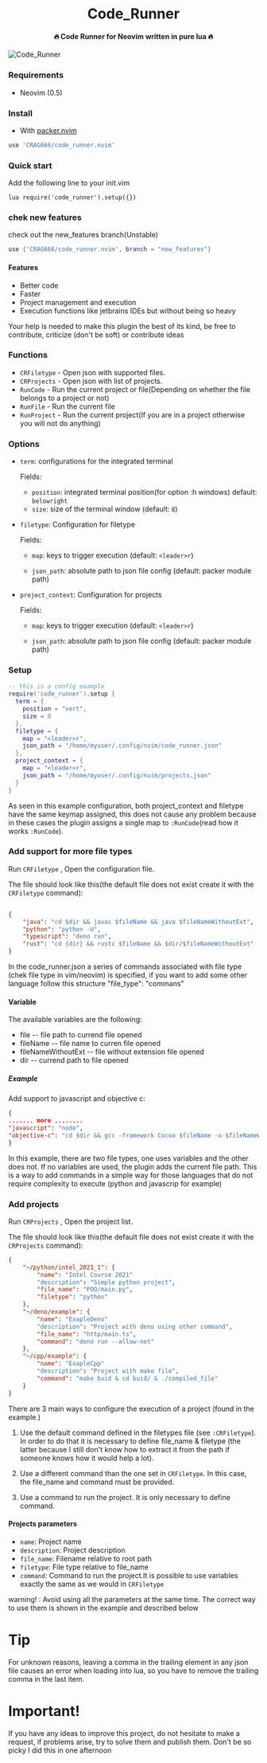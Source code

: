 <h1 align='center'>Code_Runner</h1>

<h4 align='center'>🔥 Code Runner for Neovim written in pure lua 🔥</h4>

![Code_Runner](https://i.ibb.co/gFRhLgr/screen-1628272271.png "Code Runner with python")

### Requirements

-   Neovim (0.5)

### Install

-   With [packer.nvim](https://github.com/wbthomason/packer.nvim)


```lua
use 'CRAG666/code_runner.nvim'
```
### Quick start

Add the following line to your init.vim

```vimscript
lua require('code_runner').setup({})
```

### chek new features
check out the new_features branch(Unstable)

```lua
use {'CRAG666/code_runner.nvim', branch = "new_features"}
```
#### Features
* Better code
* Faster
* Project management and execution
* Execution functions like jetbrains IDEs but without being so heavy

Your help is needed to make this plugin the best of its kind, be free to contribute, criticize (don't be soft) or contribute ideas

### Functions

-   `CRFiletype` - Open json  with supported files.
-   `CRProjects` - Open json with list of projects.
-   `RunCode`    - Run the current project or file(Depending on whether the file belongs to a project or not)
-   `RunFile`    - Run the current file
-   `RunProject` - Run the current project(If you are in a project otherwise you will not do anything)


### Options

- `term`: configurations for the integrated terminal

  Fields:

    - `position`: integrated terminal position(for option :h windows) default: `belowright`
    - `size`: size of the terminal window (default: `8`)

- `filetype`: Configuration for filetype

  Fields:

    - `map`: keys to trigger execution (default: `<leader>r`)

    - `json_path`: absolute path to json file config (default: packer module path)

- `project_context`: Configuration for projects

  Fields:

    - `map`: keys to trigger execution (default: `<leader>r`)

    - `json_path`: absolute path to json file config (default: packer module path)


### Setup

```lua
-- this is a config example
require('code_runner').setup {
  term = {
    position = "vert",
    size = 8
  },
  filetype = {
    map = "<leader>r",
    json_path = "/home/myuser/.config/nvim/code_runner.json"
  },
  project_context = {
    map = "<leader>r",
    json_path = "/home/myuser/.config/nvim/projects.json"
  }
}

```
As seen in this example configuration, both project_context and filetype have the same keymap assigned, this does not cause any problem because in these cases the plugin assigns a single map to `:RunCode`(read how it works `:RunCode`).


### Add support for more file types
Run `CRFiletype` , Open the configuration file.

The file should look like this(the default file does not exist create it with the `CRFiletype` command):

````json

{
    "java": "cd $dir && javac $fileName && java $fileNameWithoutExt",
    "python": "python -U",
    "typescript": "deno run",
    "rust": "cd {dir} && rustc $fileName && $dir/$fileNameWithoutExt"
}

````

In the code_runner.json a series of commands associated with file type (chek file type in vim/neovim) is specified, if you want to add some other language follow this structure "file_type": "commans"

#### Variable

The available variables are the following:

  * file  -- file path to currend file opened
  * fileName  -- file name to curren file opened
  * fileNameWithoutExt  -- file without extension file opened
  * dir  -- currend path to file opened

##### Example

Add support to javascript and objective c:

````json
{
....... more ........
"javascript": "node",
"objective-c": "cd $dir && gcc -framework Cocoa $fileName -o $fileNameWithoutExt && $dir/$fileNameWithoutExt"
}
````

In this example, there are two file types, one uses variables and the other does not. If no variables are used, the plugin adds the current file path. This is a way to add commands in a simple way for those languages that do not require complexity to execute (python and javascrip for example)


### Add projects
Run `CRProjects` , Open the project list.

The file should look like this(the default file does not exist create it with the `CRProjects` command):

````json
{
    "~/python/intel_2021_1": {
        "name": "Intel Course 2021"
        "description": "Simple python project",
        "file_name": "POO/main.py",
        "filetype": "python"
    },
    "~/deno/example": {
        "name": "ExapleDeno"
        "description": "Project with deno using other command",
        "file_name": "http/main.ts",
        "command": "deno run --allow-net"
    },
    "~/cpp/example": {
        "name": "ExapleCpp"
        "description": "Project with make file",
        "command": "make buid & cd buid/ & ./compiled_file"
    }
}
````
There are 3 main ways to configure the execution of a project (found in the example.)

1. Use the default command defined in the filetypes file (see `:CRFiletype`). In order to do that it is necessary to define file_name & filetype (the latter because I still don't know how to extract it from the path if someone knows how it would help a lot).

2. Use a different command than the one set in `CRFiletype`. In this case, the file_name and command must be provided.

3. Use a command to run the project. It is only necessary to define command.

#### Projects parameters

-  `name`: Project name
-  `description`: Project description
-  `file_name`: Filename relative to root path
-  `filetype`: File type relative to file_name
-  `command`: Command to run the project.It is possible to use variables exactly the same as we would in `CRFiletype`

warning! : Avoid using all the parameters at the same time. The correct way to use them is shown in the example and described below

# Tip
For unknown reasons, leaving a comma in the trailing element in any json file causes an error when loading into lua, so you have to remove the trailing comma in the last item.

# Important!
If you have any ideas to improve this project, do not hesitate to make a request, if problems arise, try to solve them and publish them. Don't be so picky I did this in one afternoon
